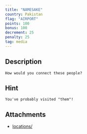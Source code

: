 ```yaml
---
title: "NAMESAKE"
country: Pakistan
flag: "AIRPORT"
points: 100
bonus: 100
decrement: 25
penalty: 25
tag: media
---
```


## Description

```
How would you connect these people?
```

## Hint

```
You've probably visited "them"!
```

## Attachments

- [locations/](locations/)
